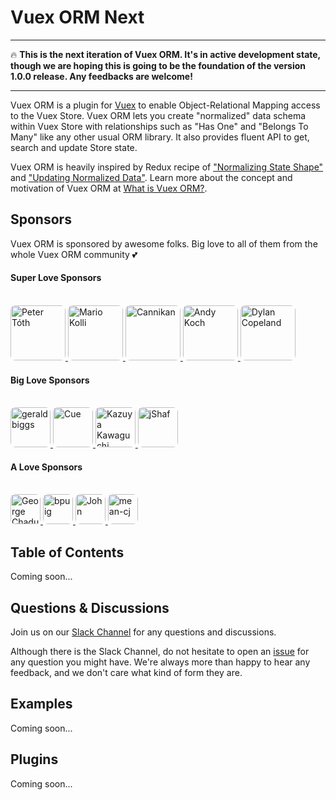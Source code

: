 # Vuex ORM Next

---

:fire: **This is the next iteration of Vuex ORM. It's in active development state, though we are hoping this is going to be the foundation of the version 1.0.0 release. Any feedbacks are welcome!**

---

Vuex ORM is a plugin for [Vuex](https://github.com/vuejs/vuex) to enable Object-Relational Mapping access to the Vuex Store. Vuex ORM lets you create "normalized" data schema within Vuex Store with relationships such as "Has One" and "Belongs To Many" like any other usual ORM library. It also provides fluent API to get, search and update Store state.

Vuex ORM is heavily inspired by Redux recipe of ["Normalizing State Shape"](https://redux.js.org/recipes/structuring-reducers/normalizing-state-shape) and ["Updating Normalized Data"](https://redux.js.org/recipes/structuring-reducers/updating-normalized-data). Learn more about the concept and motivation of Vuex ORM at [What is Vuex ORM?](/guide/prologue/what-is-vuex-orm.md).

## Sponsors

Vuex ORM is sponsored by awesome folks. Big love to all of them from the whole Vuex ORM community :two_hearts:

#### Super Love Sponsors

<br>

<a href="https://github.com/petertoth">
  <img src="https://avatars2.githubusercontent.com/u/3661783?s=460&v=4" alt="Peter Tóth" width="88" style="border-radius: 8px;">
</a>
<a href="https://github.com/phaust">
  <img src="https://avatars1.githubusercontent.com/u/2367770?s=460&v=4" alt="Mario Kolli" width="88" style="border-radius: 8px;">
</a>
<a href="https://github.com/cannikan">
  <img src="https://avatars2.githubusercontent.com/u/21893904?s=460&v=4" alt="Cannikan" width="88" style="border-radius: 8px;">
</a>
<a href="https://github.com/somazx">
  <img src="https://avatars0.githubusercontent.com/u/7306?s=460&v=4" alt="Andy Koch" width="88" style="border-radius: 8px;">
</a>
<a href="https://github.com/dylancopeland">
  <img src="https://avatars1.githubusercontent.com/u/99355?s=460&v=4" alt="Dylan Copeland" width="88" style="border-radius: 8px;">
</a>

#### Big Love Sponsors

<br>

<a href="https://github.com/geraldbiggs">
  <img src="https://avatars1.githubusercontent.com/u/3213608?s=460&v=4" alt="geraldbiggs" width="64" style="border-radius: 8px;">
</a>
<a href="https://github.com/cuebit">
  <img src="https://avatars0.githubusercontent.com/u/1493221?s=460&v=4" alt="Cue" width="64" style="border-radius: 8px;">
</a>
<a href="https://github.com/kazupon">
  <img src="https://avatars0.githubusercontent.com/u/72989?s=400&u=d333c3048e3d6f8ed2a476a3564dba1fa5288b86&v=4" alt="Kazuya Kawaguchi" width="64" style="border-radius: 8px;">
</a>
<a href="https://github.com/jShaf">
  <img src="https://avatars3.githubusercontent.com/u/30289?s=400&u=0460c0bd3a14fdd0a2858c38e4ef9b9bca6feba0&v=4" alt="jShaf" width="64" style="border-radius: 8px;">
</a>

#### A Love Sponsors

<br>

<a href="https://github.com/georgechaduneli">
  <img src="https://avatars1.githubusercontent.com/u/9340753?s=460&v=4" alt="George Chaduneli" width="48" style="border-radius: 8px;">
</a>
<a href="https://github.com/bpuig">
  <img src="https://avatars3.githubusercontent.com/u/22938625?s=460&v=4" alt="bpuig" width="48" style="border-radius: 8px;">
</a>
<a href="https://github.com/robokozo">
  <img src="https://avatars2.githubusercontent.com/u/1719221?s=400&u=b5739798ee9a3d713f5ca3bd3d6a086c13d229a3&v=4" alt="John" width="48" style="border-radius: 8px;">
</a>
<a href="https://github.com/mean-cj">
  <img src="https://avatars3.githubusercontent.com/u/1191385?s=400&u=d32b39fe065ee369e94bec47e5c3bde776262d3d&v=4" alt="mean-cj" width="48" style="border-radius: 8px;">
</a>

## Table of Contents

Coming soon...

## Questions & Discussions

Join us on our [Slack Channel](https://join.slack.com/t/vuex-orm/shared_invite/enQtNDQ0NjE3NTgyOTY2LTc1YTI2N2FjMGRlNGNmMzBkMGZlMmYxOTgzYzkzZDM2OTQ3OGExZDRkN2FmMGQ1MGJlOWM1NjU0MmRiN2VhYzQ) for any questions and discussions.

Although there is the Slack Channel, do not hesitate to open an [issue](https://github.com/vuex-orm/vuex-orm/issues) for any question you might have. We're always more than happy to hear any feedback, and we don't care what kind of form they are.

## Examples

Coming soon...

## Plugins

Coming soon...
